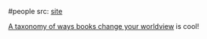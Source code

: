 #people 
src: [site](https://juliagalef.com) 

[A taxonomy of ways books change your worldview](https://juliagalef.com/2017/01/06/a-taxonomy-of-books-that-change-your-worldview/) is cool!

